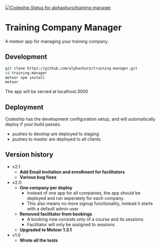 [ ![Codeship Status for alphashuro/training-manager](https://codeship.com/projects/dfc7a480-b626-0133-a78e-7a4b33b8d70b/status?branch=master)](https://codeship.com/projects/134285)

# Training Company Manager

A meteor app for managing your training company.

## Development

```bash
git clone https://github.com/alphashuro/training-manager.git
cd training-manager
meteor npm install
meteor
```
The app will be served at localhost:3000

## Deployment
Codeship has the development configuration setup, and will automatically deploy if your build passes.
  - pushes to develop are deployed to staging
  - pushes to master are deployed to all clients

## Version history
- v2.1
  - __Add Email invitation and enrollment for facilitators__
  - __Various bug fixes__
- v2.0
  - __One company per deploy__
    * Instead of one app for all companies, the app should be deployed and run seperately for each company.
    * This also means no more signup functionality, instead it starts with a default admin user
  - __Removed facilitator from bookings__
    * A booking now consists only of a course and its sessions
    * Facilitator will only be assigned to sessions
  - __Upgraded to Meteor 1.3.1__
- v1.0
  - __Wrote all the tests__
